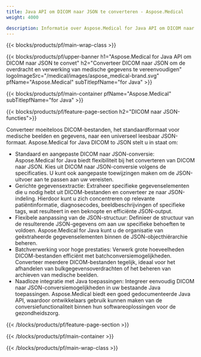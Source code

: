 ```yaml
---
title: Java API om DICOM naar JSON te converteren - Aspose.Medical
weight: 4000

description: Informatie over Aspose.Medical for Java API om DICOM naar JSON te converteren
---
```


{{< blocks/products/pf/main-wrap-class >}}

{{< blocks/products/pf/upper-banner h1="Aspose.Medical for Java API om DICOM naar JSON te convet" h2="Converteer DICOM naar JSON om de overdracht en verwerking van medische gegevens te vereenvoudigen" logoImageSrc="/medical/images/aspose_medical-brand.svg" pfName="Aspose.Medical" subTitlepfName="for Java" >}}

{{< blocks/products/pf/main-container pfName="Aspose.Medical" subTitlepfName="for Java" >}}

{{< blocks/products/pf/feature-page-section h2="DICOM naar JSON-functies">}}

<p>Converteer moeiteloos DICOM-bestanden, het standaardformaat voor medische beelden en gegevens, naar een universeel leesbaar JSON-formaat. Aspose.Medical for Java DICOM to JSON stelt u in staat om:</p>

<ul>
<li>Standaard en aangepaste DICOM naar JSON-conversie: Aspose.Medical for Java biedt flexibiliteit bij het converteren van DICOM naar JSON. Kies uit DICOM naar JSON-conversie volgens de specificaties. U kunt ook aangepaste toewijzingen maken om de JSON-uitvoer aan te passen aan uw vereisten.</li>
<li>Gerichte gegevensextractie: Extraheer specifieke gegevenselementen die u nodig hebt uit DICOM-bestanden en converteer ze naar JSON-indeling. Hierdoor kunt u zich concentreren op relevante patiëntinformatie, diagnosecodes, beeldbeschrijvingen of specifieke tags, wat resulteert in een beknopte en efficiënte JSON-output.</li>
<li>Flexibele aanpassing van de JSON-structuur: Definieer de structuur van de resulterende JSON-gegevens om aan uw specifieke behoeften te voldoen. Aspose.Medical for Java kunt u de organisatie van geëxtraheerde gegevenselementen binnen de JSON-objecthiërarchie beheren.</li>
<li>Batchverwerking voor hoge prestaties: Verwerk grote hoeveelheden DICOM-bestanden efficiënt met batchconversiemogelijkheden. Converteer meerdere DICOM-bestanden tegelijk, ideaal voor het afhandelen van bulkgegevensoverdrachten of het beheren van archieven van medische beelden.</li>
<li>Naadloze integratie met Java toepassingen: Integreer eenvoudig DICOM naar JSON-conversiemogelijkheden in uw bestaande Java toepassingen.  Aspose.Medical biedt een goed gedocumenteerde Java API, waardoor ontwikkelaars gebruik kunnen maken van de conversiefunctionaliteit binnen hun softwareoplossingen voor de gezondheidszorg.</li>
</ul>

{{< /blocks/products/pf/feature-page-section >}}

{{< /blocks/products/pf/main-container >}}

{{< /blocks/products/pf/main-wrap-class >}}